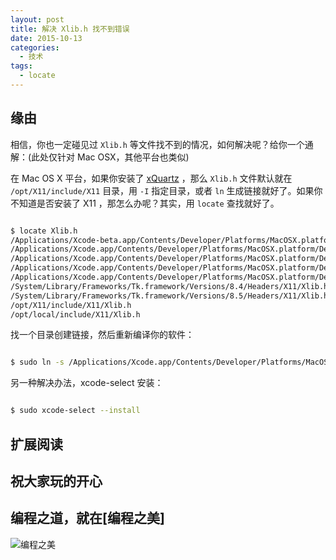 ```yaml
---
layout: post
title: 解决 Xlib.h 找不到错误
date: 2015-10-13
categories:
  - 技术
tags:
  - locate
---
```

## 缘由

相信，你也一定碰见过 `Xlib.h` 等文件找不到的情况，如何解决呢？给你一个通解：(此处仅针对 Mac OSX，其他平台也类似)

在 Mac OS X 平台，如果你安装了 [xQuartz](http://xquartz.macosforge.org/landing/) ，那么 `Xlib.h` 文件默认就在 `/opt/X11/include/X11` 目录，用 `-I` 指定目录，或者 `ln` 生成链接就好了。如果你不知道是否安装了 X11 ，那怎么办呢？其实，用 `locate` 查找就好了。

```bash

$ locate Xlib.h
/Applications/Xcode-beta.app/Contents/Developer/Platforms/MacOSX.platform/Developer/SDKs/MacOSX10.11.sdk/System/Library/Frameworks/Tk.framework/Versions/8.5/Headers/X11/Xlib.h
/Applications/Xcode.app/Contents/Developer/Platforms/MacOSX.platform/Developer/SDKs/MacOSX10.10.sdk/System/Library/Frameworks/Tk.framework/Versions/8.4/Headers/X11/Xlib.h
/Applications/Xcode.app/Contents/Developer/Platforms/MacOSX.platform/Developer/SDKs/MacOSX10.10.sdk/System/Library/Frameworks/Tk.framework/Versions/8.5/Headers/X11/Xlib.h
/Applications/Xcode.app/Contents/Developer/Platforms/MacOSX.platform/Developer/SDKs/MacOSX10.9.sdk/System/Library/Frameworks/Tk.framework/Versions/8.4/Headers/X11/Xlib.h
/Applications/Xcode.app/Contents/Developer/Platforms/MacOSX.platform/Developer/SDKs/MacOSX10.9.sdk/System/Library/Frameworks/Tk.framework/Versions/8.5/Headers/X11/Xlib.h
/System/Library/Frameworks/Tk.framework/Versions/8.4/Headers/X11/Xlib.h
/System/Library/Frameworks/Tk.framework/Versions/8.5/Headers/X11/Xlib.h
/opt/X11/include/X11/Xlib.h
/opt/local/include/X11/Xlib.h

```

找一个目录创建链接，然后重新编译你的软件：

```bash

$ sudo ln -s /Applications/Xcode.app/Contents/Developer/Platforms/MacOSX.platform/Developer/SDKs/MacOSX10.9.sdk/System/Library/Frameworks/Tk.framework/Versions/8.5/Headers/X11 /usr/local/include/X11

```

另一种解决办法，xcode-select 安装：

```bash

$ sudo xcode-select --install
```


## 扩展阅读



## 祝大家玩的开心

## 编程之道，就在[编程之美]

![编程之美](/img/weixin_qr.jpg)

